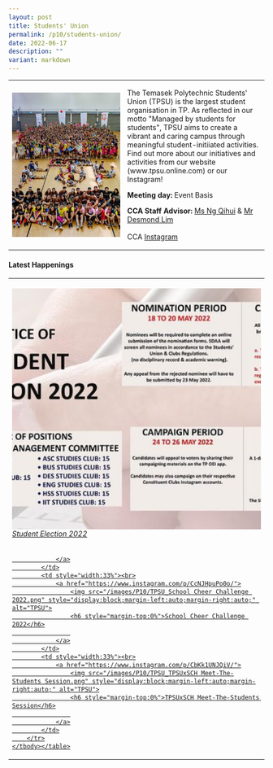 ```yaml
---
layout: post
title: Students' Union
permalink: /p10/students-union/
date: 2022-06-17
description: ""
variant: markdown
---
```

<div>
    <table>
        <tbody><tr>
            <td style="width:45%"><img src="/images/CCA_su.jpg" style="display:block;margin-left:auto;margin-right:auto;" alt="Students' Union"></td>
            <td>
                <p>
              The Temasek Polytechnic Students' Union (TPSU) is the largest student organisation in TP.  As reflected in our motto  "Managed by students for students", TPSU aims to create a vibrant and caring campus through meaningful student-initiiated activities. Find out more about our initiatives and activities from our website (www.tpsu.online.com) or our Instagram! 
<br>
                </p>
                <p>
                    <b>Meeting day:</b> Event Basis<br>
                </p><p>
                    <b>CCA Staff Advisor:</b> <a href="mailto:ng_qihui@tp.edu.sg">Ms Ng Qihui</a> &amp; <a href="mailto:Desmond_CK_LIM@TP.EDU.SG">Mr Desmond Lim</a><br>
                    <br>
                    CCA <a href="https://www.instagram.com/tpsuonline">Instagram</a>
                </p>
            </td>
        </tr>
    </tbody></table>
</div>

#### Latest Happenings

<div>
    <table>
        <tbody><tr>
            <td style="width:33%"><br>
                <a href="https://www.instagram.com/p/Cdci-K2Jfsd/">
                    <img src="/images/P10/TPSU_Student Election 2022.png" style="display:block;margin-left:auto;margin-right:auto;" alt="TPSU">
                    <h6 style="margin-top:0%">Student Election 2022</h6>
                    
                </a>
            </td>
            <td style="width:33%"><br>
                <a href="https://www.instagram.com/p/CcNJHpuPo0o/">
                    <img src="/images/P10/TPSU_School Cheer Challenge 2022.png" style="display:block;margin-left:auto;margin-right:auto;" alt="TPSU">
                    <h6 style="margin-top:0%">School Cheer Challenge 2022</h6>
                    
                </a>
            </td>
            <td style="width:33%"><br>
                <a href="https://www.instagram.com/p/CbKk1UNJQiV/">
                    <img src="/images/P10/TPSU_TPSUxSCH Meet-The-Students Session.png" style="display:block;margin-left:auto;margin-right:auto;" alt="TPSU">
                    <h6 style="margin-top:0%">TPSUxSCH Meet-The-Students Session</h6>
                    
                </a>
            </td>
        </tr>
    </tbody></table>
</div>